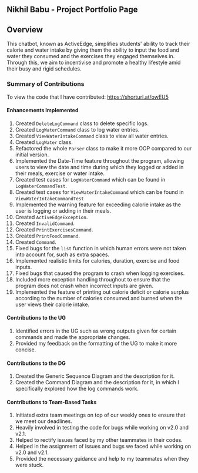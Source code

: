 ## Nikhil Babu  - Project Portfolio Page

## Overview
This chatbot, known as ActiveEdge, simplifies students' ability to track their calorie and water intake by giving them 
the ability to input the food and water they consumed and the exercises they engaged themselves in. Through this, we aim
to incentivise and promote a healthy lifestyle amid their busy and rigid schedules. 

### Summary of Contributions
To view the code that I have contributed: https://shorturl.at/owEU5

#### Enhancements Implemented
1. Created `DeleteLogCommand` class to delete specific logs.   
2. Created `LogWaterCommand` class to log water entries.   
3. Created `ViewWaterIntakeCommand` class to view all water entries.
4. Created `LogWater` class.
5. Refactored the whole `Parser` class to make it more OOP compared to our initial version.
6. Implemented the Date-Time feature throughout the program, allowing users to view the date and time during which they
logged or added in their meals, exercise or water intake.
7. Created test cases for `LogWaterCommand` which can be found in `LogWaterCommandTest`.
8. Created test cases for `ViewWaterIntakeCommand` which can be found in `ViewWaterIntakeCommandTest`
9. Implemented the warning feature for exceeding calorie intake as the user is logging or adding in their meals.
10. Created `ActiveEdgeException`.
11. Created `InvalidCommand`.
12. Created `PrintExercisesCommand`.
13. Created `PrintFoodCommand`.
14. Created `Command`.
15. Fixed bugs for the `list` function in which human errors were not taken into account for, such as extra spaces.
16. Implemented realistic limits for calories, duration, exercise and food inputs.
17. Fixed bugs that caused the program to crash when logging exercises.
18. Included more exception handling throughout to ensure that the program does not crash when incorrect inputs 
are given.
19. Implemented the feature of printing out calorie deficit or calorie surplus according to the 
number of calories consumed and burned when the user views their calorie intake.

#### Contributions to the UG
1. Identified errors in the UG such as wrong outputs given for certain commands and made the appropriate changes.
2. Provided my feedback on the formatting of the UG to make it more concise.

#### Contributions to the DG
1. Created the Generic Sequence Diagram and the description for it.
2. Created the Command Diagram and the description for it, in which I specifically explored how the log commands work.

#### Contributions to Team-Based Tasks
1. Initiated extra team meetings on top of our weekly ones to ensure that we meet our deadlines.
2. Heavily involved in testing the code for bugs while working on v2.0 and v2.1.
3. Helped to rectify issues faced by my other teammates in their codes.
4. Helped in the assignment of issues and bugs we faced while working on v2.0 and v2.1.
5. Provided the necessary guidance and help to my teammates when they were stuck.